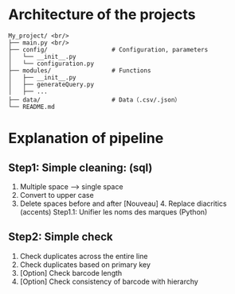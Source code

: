 # Architecture of the projects

```
My_project/ <br/>
├── main.py <br/>                 
├── config/                  # Configuration, parameters
│   └── __init__.py       
│   └── configuration.py       
├── modules/                 # Functions
│   ├── __init__.py         
│   ├── generateQuery.py        
│   ├── ...                  
├── data/                    # Data（.csv/.json）
└── README.md                
```

# Explanation of pipeline
## Step1: Simple cleaning: (sql)
1. Multiple space --> single space
2. Convert to upper case
3. Delete spaces before and after
[Nouveau] 4. Replace diacritics (accents)
Step1.1: Unifier les noms des marques (Python)

## Step2: Simple check
1. Check duplicates across the entire line
2. Check duplicates based on primary key
3. [Option] Check barcode length
4. [Option] Check consistency of barcode with hierarchy
